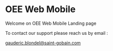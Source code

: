 # OEE Web Mobile
Welcome on OEE Web Mobile Landing page

To contact our support please reach us by email :

gauderic.blondel@saint-gobain.com
